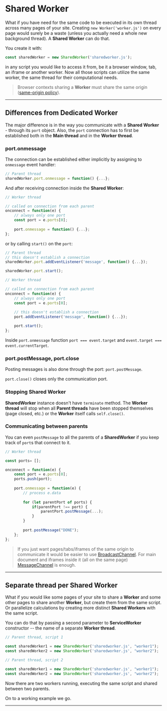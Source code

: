 # Shared Worker

What if you have need for the same code to be executed in its own thread across many pages of your site. Creating `new Worker('worker.js')` on every page would surely be a waste (unless you actually need a whole new background thread). A **Shared Worker** can do that.

You create it with:

```js
const sharedWorker = new SharedWorker('sharedworker.js');
```

in any script you would like to access it from, be it a browser window, tab, an iframe or another worker. Now all those scripts can utilize the same worker, the same thread for their computational needs.

> Browser contexts sharing a **Worker** must share the same origin ([same-origin policy](https://developer.mozilla.org/en-US/docs/Web/Security/Same-origin_policy)).

---

## Differences from Dedicated Worker

The major difference is in the way you communicate with a **Shared Worker** - through its `port` object. Also, the `port` connection has to first be established both in the **Main thread** and in the **Worker thread**.

### port.onmessage

The connection can be established either implicitly by assigning to `onmessage` event handler:

```js
// Parent thread
sharedWorker.port.onmessage = function() {...};
```

And after receiving connection inside the **Shared Worker**:

```js
// Worker thread

// called on connection from each parent
onconnect = function(e) {
	// always only one port
	const port = e.ports[0];
	
	port.onmessage = function() {...};
};
```

or by calling `start()` on the `port`:

```js
// Parent thread
// this doesn't establish a connection
sharedWorker.port.addEventListener('message', function() {...});

sharedWorker.port.start();
```

```js
// Worker thread

// called on connection from each parent
onconnect = function(e) {
	// always only one port
	const port = e.ports[0];
	
	// this doesn't establish a connection
	port.addEventListener('message', function() {...});

	port.start();
};
```

Inside `port.onmessage` function `port === event.target` and `event.target === event.currentTarget`.

### port.postMessage, port.close

Posting messages is also done through the port: `port.postMessage`.

`port.close()` closes only the communication port.

### Stopping Shared Worker

**SharedWorker** instance doesn't have `terminate` method. The **Worker thread** will stop when all **Parent threads** have been stopped themselves (page closed, etc.) or the **Worker** itself calls `self.close()`.

### Communicating between parents

You can even `postMessage` to all the parents of a **SharedWorker** if you keep track of `port`s that connect to it.

```js
// Worker thread

const ports= [];

onconnect = function(e) {
	const port = e.ports[0];
	ports.push(port);
	
	port.onmessage = function(e) {
		// process e.data
		
		for (let parentPort of ports) {
			if(parentPort !== port) {
				parentPort.postMessage(...);
			}
		}
		
		port.postMessage("DONE");
	};
};
```

> If you just want pages/tabs/iframes of the same origin to communicate it would be easier to use [BroadcastChannel](https://developer.mozilla.org/en-US/docs/Web/API/BroadcastChannel). For main document and iframes inside it (all on the same page) [MessageChannel](https://developer.mozilla.org/en-US/docs/Web/API/MessageChannel) is enough.

---

## Separate thread per Shared Worker

What if you would like some pages of your site to share  a **Worker** and some other pages to share another **Worker**, but create them from the same script. Or parallelize calculations by creating more distinct **Shared Workers** with the same script.

You can do that by passing a second parameter  to **ServiceWorker** constructor -- the name of a separate **Worker thread**.

```js
// Parent thread, script 1

const sharedWorker1 = new SharedWorker('sharedworker.js', "worker1");
const sharedWorker2 = new SharedWorker('sharedworker.js', "worker2");
```

```js
// Parent thread, script 2

const sharedWorker1 = new SharedWorker('sharedworker.js', "worker1");
const sharedWorker2 = new SharedWorker('sharedworker.js', "worker2");
```

Now there are two workers running, executing the same script and shared between two parents.

On to a working example we go.

---
